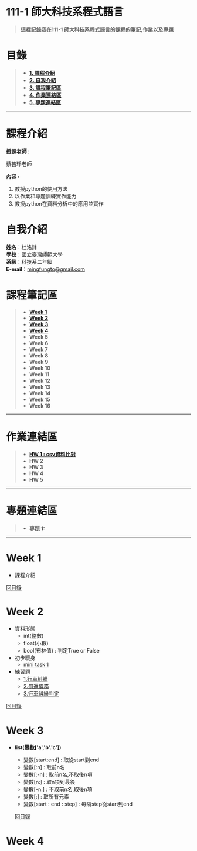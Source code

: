 # 111-1 師大科技系程式語言
>**這裡記錄我在111-1 師大科技系程式語言的課程的筆記,作業以及專題**


# 目錄  
>+ [**1. 課程介紹** ](https://github.com/SAStommy/python#課程介紹)
>+ [**2. 自我介紹**](https://github.com/SAStommy/python#自我介紹)
>+ [**3. 課程筆記區**](https://github.com/SAStommy/python#課程筆記區)
>+ [**4. 作業連結區**](https://github.com/SAStommy/python#作業連結區)
>+ [**5. 專題連結區**](https://github.com/SAStommy/python#專題連結區)
---

# 課程介紹
**授課老師 :**

蔡芸琤老師
  
**內容 :** 
1. 教授python的使用方法
2. 以作業和專題訓練實作能力
3. 教授python在資料分析中的應用並實作

# 自我介紹
**姓名**：杜洺鋒\
**學校**：國立臺灣師範大學\
**系級**：科技系二年級\
**E-mail**：mingfungto@gmail.com

# 課程筆記區
>+ [**Week 1**](https://github.com/SAStommy/python#Week-1)
>+ [**Week 2**](https://github.com/SAStommy/python#Week-2)
>+ [**Week 3**](https://github.com/SAStommy/python#Week-3)
>+ [**Week 4**](https://github.com/SAStommy/python#Week-4)
>+ **Week 5**
>+ **Week 6**
>+ **Week 7**
>+ **Week 8**
>+ **Week 9**
>+ **Week 10**
>+ **Week 11**
>+ **Week 12**
>+ **Week 13**
>+ **Week 14**
>+ **Week 15**
>+ **Week 16**
---

# 作業連結區
>+ [**HW 1 : csv資料比對**]()
>+ **HW 2**
>+ **HW 3**
>+ **HW 4**
>+ **HW 5**
---

# 專題連結區
>+ **專題 1:**
---

# Week 1
+ 課程介紹

[回目錄](https://github.com/SAStommy/python#目錄)

# Week 2
+ 資料形態
  + int(整數)
  + float(小數)
  + bool(布林值) : 判定True or False
+ 初步暖身
  + [mini task 1](https://github.com/SAStommy/python/blob/main/mini%20task%201.ipynb)
+ 練習題
  + [1.行車糾紛](https://github.com/SAStommy/python/blob/main/week2%20%E7%B7%B4%E7%BF%92%E9%A1%8C%201-checkpoint.ipynb)
  + [2.償還債務](https://github.com/SAStommy/python/blob/main/week2%20%E7%B7%B4%E7%BF%92%E9%A1%8C%202.ipynb)
  + [3.行車糾紛判定](https://github.com/SAStommy/python/blob/main/week2%20%E7%B7%B4%E7%BF%92%E9%A1%8C%203.ipynb)
  
[回目錄](https://github.com/SAStommy/python#目錄)

# Week 3

+ **list(變數['a','b'.'c'])**
  + 變數[start:end] : 取從start剄end
  + 變數[:n] : 取前n名
  + 變數[:-n] : 取前n名,不取後n項
  + 變數[n:] : 取n項到最後
  + 變數[-n:] : 不取前n名,取後n項
  + 變數[:] : 取所有元素
  + 變數[start : end : step] : 每隔step從start到end
  
  [回目錄](https://github.com/SAStommy/python#目錄)

# Week 4
